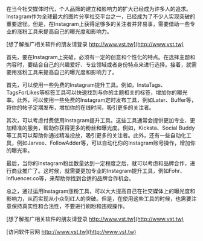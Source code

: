 在当今社交媒体时代，个人品牌的建立和影响力的扩大已经成为许多人的追求。Instagram作为全球最大的图片分享社交平台之一，已经成为了不少人实现突破的重要途径。但是，在Instagram上获得足够多的关注者并非易事，需要借助一些专业的涨粉工具来提高自己的曝光度和影响力。

[想了解推广相关软件的朋友请登录 http://www.vst.tw](http://www.vst.tw)

首先，要在Instagram上突破，必须有一定的创意和个性化的特点。在选择主题和内容时，要结合自己的兴趣爱好、专业领域或者身份特点来进行选择。接着，就需要用涨粉工具来提高自己的曝光度和影响力了。

首先，可以使用一些免费的Instagram提升工具。例如，InstaTags、TagsForLikes等标签工具可以快速找到与你的主题相关的标签，增加你的曝光率。此外，可以使用一些免费的Instagram定时发布工具，例如Later、Buffer等，将你的帖子定期发布，增加你的在线时间，吸引更多的关注者。

其次，可以考虑付费使用Instagram提升工具。这些工具通常会提供更加专业、更加精准的服务，帮助你获得更多的粉丝和曝光度。例如，Kicksta、Social Buddy等工具可以帮助你通过精准投放，吸引更多的关注者。此外，还有一些自动化工具，例如Jarvee、FollowAdder等，可以自动化你的Instagram账号操作，增加你的曝光率。

最后，当你的Instagram粉丝数量达到一定程度之后，就可以考虑和品牌合作，进行商业推广了。这时候，就需要更加专业的Instagram提升工具，例如Fohr、Influencer.co等，来帮助你找到合适的品牌合作机会。

总之，通过运用Instagram涨粉工具，可以大大提高自己在社交媒体上的曝光度和影响力，从而实现从小众到红人的突破。但是，在使用这些工具的时候，也需要注意保持真实性和合法性，不要进行刷粉和违规操作。

[想了解推广相关软件的朋友请登录 http://www.vst.tw](http://www.vst.tw)


[访问软件官网 http://www.vst.tw](http://www.vst.tw)
